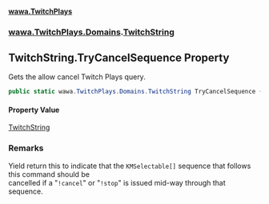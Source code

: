 #### [wawa.TwitchPlays](index.md 'index')
### [wawa.TwitchPlays.Domains](wawa.TwitchPlays.Domains.md 'wawa.TwitchPlays.Domains').[TwitchString](TwitchString.md 'wawa.TwitchPlays.Domains.TwitchString')

## TwitchString.TryCancelSequence Property

Gets the allow cancel Twitch Plays query.

```csharp
public static wawa.TwitchPlays.Domains.TwitchString TryCancelSequence { get; }
```

#### Property Value
[TwitchString](TwitchString.md 'wawa.TwitchPlays.Domains.TwitchString')

### Remarks
  
Yield return this to indicate that the `KMSelectable[]` sequence that follows this command should be  
cancelled if a "`!cancel`" or "`!stop`" is issued mid-way through that sequence.